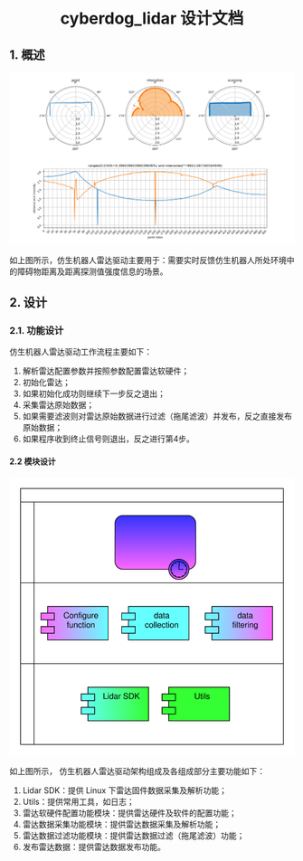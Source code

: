 # <center>cyberdog_lidar 设计文档</center>

## 1. 概述

<center>

![](./image/cyberdog_lidar/cyberdog_lidar_scan.png)

</center>

如上图所示，仿生机器人雷达驱动主要用于：需要实时反馈仿生机器人所处环境中的障碍物距离及距离探测值强度信息的场景。

## 2. 设计
### 2.1. 功能设计

仿生机器人雷达驱动工作流程主要如下：
1. 解析雷达配置参数并按照参数配置雷达软硬件；
2. 初始化雷达；
3. 如果初始化成功则继续下一步反之退出；
4. 采集雷达原始数据；
5. 如果需要滤波则对雷达原始数据进行过滤（拖尾滤波）并发布，反之直接发布原始数据；
6. 如果程序收到终止信号则退出，反之进行第4步。

#### 2.2 模块设计

<center>

![](./image/cyberdog_lidar/cyberdog_lidar_module.svg)

</center>

如上图所示，  仿生机器人雷达驱动架构组成及各组成部分主要功能如下：
1. Lidar SDK：提供 Linux 下雷达固件数据采集及解析功能；
2. Utils：提供常用工具，如日志；
3. 雷达软硬件配置功能模块：提供雷达硬件及软件的配置功能；
4. 雷达数据采集功能模块：提供雷达数据采集及解析功能；
5. 雷达数据过滤功能模块：提供雷达数据过滤（拖尾滤波）功能；
6. 发布雷达数据：提供雷达数据发布功能。
